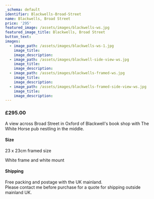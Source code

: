 ```yaml
---
_schema: default
identifier: Blackwells-Broad-Street
name: Blackwells, Broad Street
price: '295'
featured_image: /assets/images/blackwells-ws.jpg
featured_image_title: Blackwells, Broad Street
button_text:
images:
  - image_path: /assets/images/blackwells-ws-1.jpg
    image_title:
    image_description:
  - image_path: /assets/images/blackwell-side-view-ws.jpg
    image_title:
    image_description:
  - image_path: /assets/images/blackwells-framed-ws.jpg
    image_title:
    image_description:
  - image_path: /assets/images/blackwells-framed-side-view-ws.jpg
    image_title:
    image_description:
---
```

### £295.00

A view across Broad Street in Oxford of Blackwell's book shop with The White Horse pub nestling in the middle.

#### Size

23 x 23cm framed size

White frame and white mount

#### Shipping

Free packing and postage with the UK mainland.<br>Please contact me before purchase for a quote for shipping outside mainland UK.